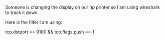 Someone is changing the display on our hp printer so I am using wireshark to track it down.

Here is the filter I am using:

  tcp.dstport == 9100 && tcp.flags.push == 1